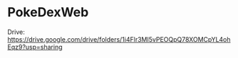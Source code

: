 # PokeDexWeb

Drive: https://drive.google.com/drive/folders/1i4Flr3MI5vPEOQpQ78XOMCpYL4ohEqz9?usp=sharing
